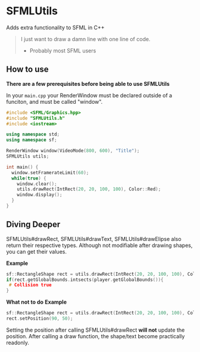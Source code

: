 # SFMLUtils
Adds extra functionality to SFML in C++

> I just want to draw a damn line with one line of code.
> - Probably most SFML users


## How to use
**There are a few prerequisites before being able to use SFMLUtils**

In your `main.cpp` your RenderWindow must be declared outside of a funciton, and must be called "window".
 ```cpp
 #include <SFML/Graphics.hpp>
 #include "SFMLUtils.h"
 #include <iostream>
 
 using namespace std;
 using namespace sf;
 
 RenderWindow window(VideoMode(800, 600), "Title");
 SFMLUtils utils;
 
 int main() {
   window.setFramerateLimit(60);
   while(true) {
     window.clear();
     utils.drawRect(IntRect(20, 20, 100, 100), Color::Red);
     window.display();
   }
 }
 ```
 
## Diving Deeper
 
SFMLUtils#drawRect, SFMLUtils#drawText, SFMLUtils#drawElipse also return their respective types.
Although not modifiable after drawing shapes, you can get their values.
 
**Example**
```cpp
sf::RectangleShape rect = utils.drawRect(IntRect(20, 20, 100, 100), Color::Red);
if(rect.getGlobalBounds.intsects(player.getGlobalBounds()){
 # Collision true
}
```

**What not to do**
**Example**
```cpp
sf::RectangleShape rect = utils.drawRect(IntRect(20, 20, 100, 100), Color::Red);
rect.setPosition(90, 50);
```
Setting the position after calling SFMLUtils#drawRect **will not** update the position. After calling a draw function, the shape/text become practically readonly.
